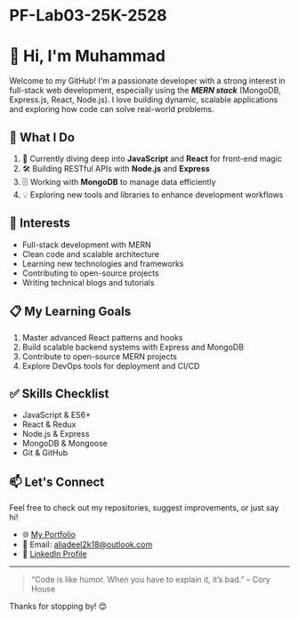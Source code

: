 # PF-Lab03-25K-2528

# 👋 Hi, I'm Muhammad

Welcome to my GitHub! I'm a passionate developer with a strong interest in full-stack web development, especially using the **_MERN stack_** (MongoDB, Express.js, React, Node.js). I love building dynamic, scalable applications and exploring how code can solve real-world problems.

## 🚀 What I Do

1. 🔧 Currently diving deep into **JavaScript** and **React** for front-end magic  
2. 🛠️ Building RESTful APIs with **Node.js** and **Express**  
3. 🗄️ Working with **MongoDB** to manage data efficiently  
4. 💡 Exploring new tools and libraries to enhance development workflows


## 🧠 Interests

- Full-stack development with MERN
- Clean code and scalable architecture
- Learning new technologies and frameworks
- Contributing to open-source projects
- Writing technical blogs and tutorials

## 📋 My Learning Goals

1. Master advanced React patterns and hooks  
2. Build scalable backend systems with Express and MongoDB  
3. Contribute to open-source MERN projects  
4. Explore DevOps tools for deployment and CI/CD  

## ✅ Skills Checklist

- JavaScript & ES6+
- React & Redux
- Node.js & Express
- MongoDB & Mongoose
- Git & GitHub

## 📫 Let's Connect

Feel free to check out my repositories, suggest improvements, or just say hi!

- 🌐 [My Portfolio](https://portfolioreact-wheat.vercel.app/)
- 📧 Email: aliadeel2k18@outlook.com
- 💼 [LinkedIn Profile](https://www.linkedin.com/in/m-ali-adeel/)

---

> “Code is like humor. When you have to explain it, it’s bad.” – Cory House

Thanks for stopping by! 😊
